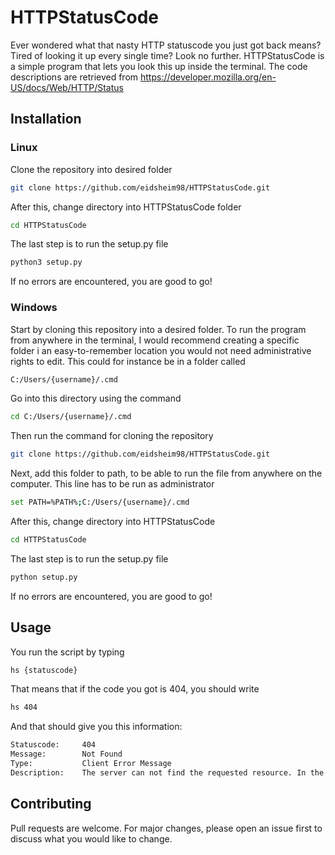 # HTTPStatusCode

Ever wondered what that nasty HTTP statuscode you just got back means? Tired of looking it up every single time? 
Look no further. HTTPStatusCode is a simple program that lets you look this up inside the terminal. The code 
descriptions are retrieved from https://developer.mozilla.org/en-US/docs/Web/HTTP/Status

## Installation

### Linux

Clone the repository into desired folder

```bash
git clone https://github.com/eidsheim98/HTTPStatusCode.git
```

After this, change directory into HTTPStatusCode folder

```bash
cd HTTPStatusCode
```

The last step is to run the setup.py file

```bash
python3 setup.py
```

If no errors are encountered, you are good to go!

### Windows

Start by cloning this repository into a desired folder. To run the program from anywhere in the terminal,
I would recommend creating a specific folder i an easy-to-remember location you would not need administrative
rights to edit. This could for instance be in a folder called

```bash
C:/Users/{username}/.cmd
```

Go into this directory using the command

```bash
cd C:/Users/{username}/.cmd
```

Then run the command for cloning the repository

```bash
git clone https://github.com/eidsheim98/HTTPStatusCode.git
```

Next, add this folder to path, to be able to run the file from anywhere on the computer.
This line has to be run as administrator

```bash
set PATH=%PATH%;C:/Users/{username}/.cmd
```

After this, change directory into HTTPStatusCode

```bash
cd HTTPStatusCode
```

The last step is to run the setup.py file

```bash
python setup.py
```

If no errors are encountered, you are good to go!

## Usage

You run the script by typing 

```bash
hs {statuscode}
```

That means that if the code you got is 404, you should write

```bash
hs 404
```

And that should give you this information:

```bash
Statuscode:     404
Message:        Not Found
Type:           Client Error Message
Description:    The server can not find the requested resource. In the browser, this means the URL is not recognized. In an API, this can also mean that the endpoint is valid but the resource itself does not exist. Servers may also send this response instead of 403 Forbidden to hide the existence of a resource from an unauthorized client. This response code is probably the most well known due to its frequent occurrence on the web.
```

## Contributing
Pull requests are welcome. For major changes, please open an issue first to discuss what you would like to change.
